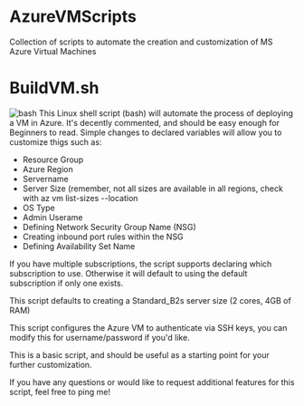 # AzureVMScripts
Collection of scripts to automate the creation and customization of MS Azure Virtual Machines

# BuildVM.sh
![bash](https://camo.githubusercontent.com/af0bfb10fe1fe6de2a4bb8ef91abc87a7ca1ca81/68747470733a2f2f6261646765732e66726170736f66742e636f6d2f626173682f76312f626173682e706e673f763d313033)
This Linux shell script (bash) will automate the process of deploying a VM in Azure. It's decently commented, and should
be easy enough for Beginners to read. Simple changes to declared variables will allow you to customize thigs such as:
+ Resource Group
+ Azure Region
+ Servername
+ Server Size (remember, not all sizes are available in all regions, check with az vm list-sizes --location <region you are deploying to>
+ OS Type
+ Admin Userame
+ Defining Network Security Group Name (NSG)
+ Creating inbound port rules within the NSG
+ Defining Availability Set Name

If you have multiple subscriptions, the script supports declaring which subscription to use. Otherwise it will default to using the default subscription if only one exists.

This script defaults to creating a Standard_B2s server size (2 cores, 4GB of RAM)

This script configures the Azure VM to authenticate via SSH keys, you can modify this for username/password if you'd like.

This is a basic script, and should be useful as a starting point for your further customization.

If you have any questions or would like to request additional features for this script, feel free to ping me!
